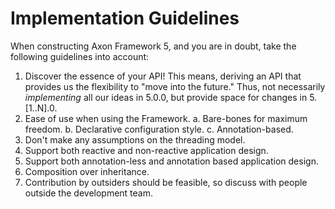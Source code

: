 # Implementation Guidelines

When constructing Axon Framework 5, and you are in doubt, take the following guidelines into account:

1. Discover the essence of your API!
  This means, deriving an API that provides us the flexibility to "move into the future."
  Thus, not necessarily *implementing* all our ideas in 5.0.0, but provide space for changes in 5.[1..N].0. 
2. Ease of use when using the Framework.
  a. Bare-bones for maximum freedom.
  b. Declarative configuration style. 
  c. Annotation-based.
3. Don't make any assumptions on the threading model.
4. Support both reactive and non-reactive application design.
5. Support both annotation-less and annotation based application design.
6. Composition over inheritance.
7. Contribution by outsiders should be feasible, so discuss with people outside the development team.